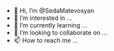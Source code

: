 - 👋 Hi, I’m @SedaMatevosyan
- 👀 I’m interested in ...
- 🌱 I’m currently learning ...
- 💞️ I’m looking to collaborate on ...
- 📫 How to reach me ...

<!---
SedaMatevosyan/SedaMatevosyan is a ✨ special ✨ repository because its `README.md` (this file) appears on your GitHub profile.
You can click the Preview link to take a look at your changes.
--->
